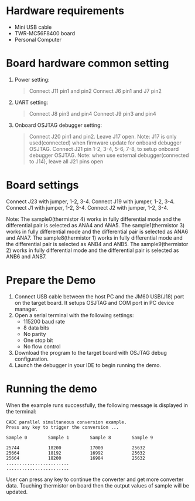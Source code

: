Hardware requirements
=====================
- Mini USB cable
- TWR-MC56F8400 board
- Personal Computer

Board hardware common setting
=============================
1. Power setting:
   > Connect J11 pin1 and pin2
   > Connect J6 pin1 and J7 pin2
2. UART setting:
   > Connect J8 pin3 and pin4
   > Connect J9 pin3 and pin4
3. Onboard OSJTAG debugger setting:
   > Connect J20 pin1 and pin2.
   > Leave J17 open.
     Note: J17 is only used(connected) when firmware update for onboard debugger OSJTAG.
   > Connect J21 pin 1-2, 3-4, 5-6, 7-8, to setup onboard debugger OSJTAG.
     Note: when use external debugger(connected to J14), leave all J21 pins open

Board settings
==============
Connect J23 with jumper, 1-2, 3-4.
Connect J19 with jumper, 1-2, 3-4.
Connect J1 with jumper, 1-2, 3-4.
Connect J2 with jumper, 1-2, 3-4.

Note:
  The sample0(thermistor 4) works in fully differential mode and the differential pair is selected as ANA4 and ANA5.
  The sample1(thermistor 3) works in fully differential mode and the differential pair is selected as ANA6 and ANA7.
  The sample8(thermistor 1) works in fully differential mode and the differential pair is selected as ANB4 and ANB5.
  The sample9(thermistor 2) works in fully differential mode and the differential pair is selected as ANB6 and ANB7.

Prepare the Demo
================
1.  Connect USB cable between the host PC and the JM60 USB(J18) port on the target board. It setups OSJTAG and COM port in PC device manager.
2.  Open a serial terminal with the following settings:
    - 115200 baud rate
    - 8 data bits
    - No parity
    - One stop bit
    - No flow control
3.  Download the program to the target board with OSJTAG debug configuration.
4.  Launch the debugger in your IDE to begin running the demo.

Running the demo
================
When the example runs successfully, the following message is displayed in the terminal:

~~~~~~~~~~~~~~~~~~~~~~~~~~~~~~~~~~~
CADC parallel simultaneous conversion example.
Press any key to trigger the conversion ...

Sample 0        Sample 1        Sample 8        Sample 9

25744           18200           17000           25632
25664           18192           16992           25632
25664           18200           16984           25632
........................
........................
~~~~~~~~~~~~~~~~~~~~~~~~~~~~~~~~~~~~

User can press any key to continue the converter and get more converter data. Touching thermistor
on board then the output values of sample will be updated.
